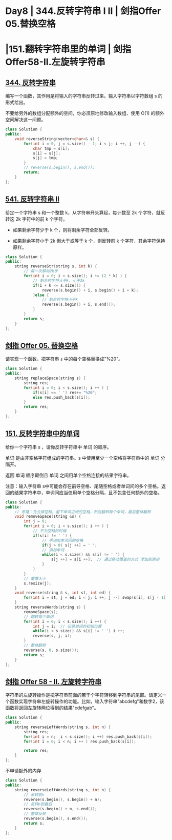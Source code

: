 # Day8 | 344.反转字符串 I II | 剑指Offer 05.替换空格

# |151.翻转字符串里的单词 | 剑指Offer58-II.左旋转字符串



## [344. 反转字符串](https://leetcode.cn/problems/reverse-string/)

编写一个函数，其作用是将输入的字符串反转过来。输入字符串以字符数组 s 的形式给出。

不要给另外的数组分配额外的空间，你必须原地修改输入数组、使用 O(1) 的额外空间解决这一问题。

```cpp
class Solution {
public:
    void reverseString(vector<char>& s) {
        for(int i = 0, j = s.size() - 1; i < j; i ++, j --) {
            char tmp = s[i];
            s[i] = s[j];
            s[j] = tmp;
        }
        // reverse(s.begin(), s.end());
        return;
    }
};
```

## [541. 反转字符串 II](https://leetcode.cn/problems/reverse-string-ii/)

给定一个字符串 s 和一个整数 k，从字符串开头算起，每计数至 2k 个字符，就反转这 2k 字符中的前 k 个字符。

- 如果剩余字符少于 k 个，则将剩余字符全部反转。

- 如果剩余字符小于 2k 但大于或等于 k 个，则反转前 k 个字符，其余字符保持原样。

```cpp
class Solution {
public:
    string reverseStr(string s, int k) {
        // 每一次移动2k步
        for(int i = 0; i < s.size(); i += (2 * k) ) {
            // 剩余的字符大于k，小于2k
            if(i + k <= s.size()) {
                reverse(s.begin() + i, s.begin() + i + k);
            }else {
                // 剩余的字符小于k
                reverse(s.begin() + i, s.end());
            }
        }
        return s;
    }
};
```

## [剑指 Offer 05. 替换空格](https://leetcode.cn/problems/ti-huan-kong-ge-lcof/)

请实现一个函数，把字符串 `s` 中的每个空格替换成"%20"。

```cpp
class Solution {
public:
    string replaceSpace(string s) {
        string res;
        for(int i = 0; i < s.size(); i ++ ) {
            if(s[i] == ' ') res+= "%20";
            else res.push_back(s[i]);
        }
        return res;
    }
};
```

## [151. 反转字符串中的单词](https://leetcode.cn/problems/reverse-words-in-a-string/)

给你一个字符串 s ，请你反转字符串中 单词 的顺序。

单词 是由非空格字符组成的字符串。s 中使用至少一个空格将字符串中的 单词 分隔开。

返回 单词 顺序颠倒且 单词 之间用单个空格连接的结果字符串。

注意：输入字符串 s中可能会存在前导空格、尾随空格或者单词间的多个空格。返回的结果字符串中，单词间应当仅用单个空格分隔，且不包含任何额外的空格。

```cpp
class Solution {
public:
    // 思路：先去掉空格，留下单词之间的空格，然后翻转每个单词，最后整体翻转
    void removeSpace(string &s) {
        int j = 0;
        for(int i = 0; i < s.size(); i ++ ) {
            // 不为空格的时候
            if(s[i] != ' ') {
                // 手动加单词间的空格
                if(j > 0) s[j ++] = ' ';
                // 添加单词
                while(i < s.size() && s[i] != ' ') {
                    s[j ++] = s[i ++];  // 通过移动覆盖的方式 添加到原串
                }
            }
        }
        // 重置大小
        s.resize(j);
    }
    void reverse(string & s, int st, int ed) {
        for(int i = st, j = ed; i < j; i ++, j --) swap(s[i], s[j - 1]);
    }
    string reverseWords(string s) {
        removeSpace(s);
        // 翻转每个单词
        for(int i = 0; i < s.size(); i ++) {
            int j = i;  // 记录单词的初始位置
            while(i < s.size() && s[i] != ' ') i ++;
            reverse(s, j, i);
        }
        // 整体翻转
        reverse(s, 0, s.size());
        return s;
    }
};
```



## [剑指 Offer 58 - II. 左旋转字符串](https://leetcode.cn/problems/zuo-xuan-zhuan-zi-fu-chuan-lcof/)

字符串的左旋转操作是把字符串前面的若干个字符转移到字符串的尾部。请定义一个函数实现字符串左旋转操作的功能。比如，输入字符串"abcdefg"和数字2，该函数将返回左旋转两位得到的结果"cdefgab"。

```cpp
class Solution {
public:
    string reverseLeftWords(string s, int n) {
        string res;
        for(int i = n;  i < s.size(); i ++) res.push_back(s[i]);
        for(int i = 0; i < n; i ++ ) res.push_back(s[i]);

        return res;
    }
};
```

不申请额外的内存

```cpp
class Solution {
public:
    string reverseLeftWords(string s, int n) {
        // 反转前n
        reverse(s.begin(), s.begin() + n);
        // 反转n到最后
        reverse(s.begin() + n, s.end());
        // 整体反转
        reverse(s.begin(), s.end());
        return s;
    }
};
```

